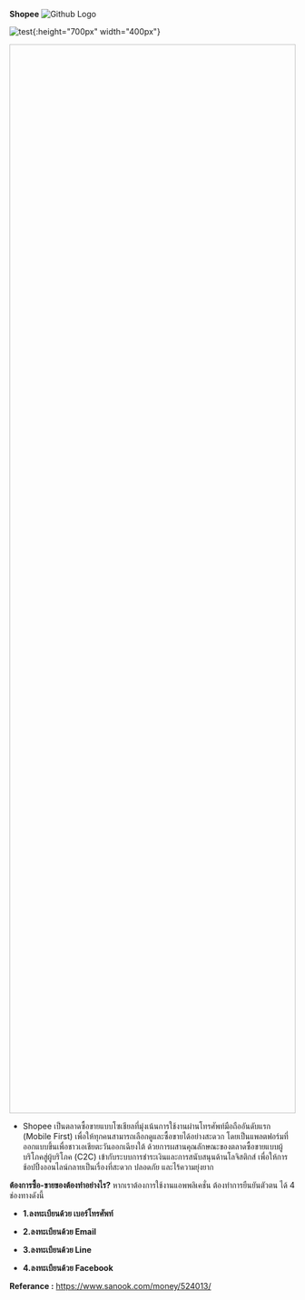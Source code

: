**Shopee**
![Github Logo](pic/Shopee_๑๙๐๖๒๘_0001.jpg)

![test](pic/Shopee_๑๙๐๖๒๘_0001.jpg){:height="700px" width="400px"}

<p align="center">
  <img width="870" height="1884" (pic/Shopee_๑๙๐๖๒๘_0002.jpg)>
</p>

* Shopee เป็นตลาดซื้อขายแบบโซเชียลที่มุ่งเน้นการใช้งานผ่านโทรศัพท์มือถืออันดับแรก (Mobile First)
 เพื่อให้ทุกคนสามารถเลือกดูและซื้อขายได้อย่างสะดวก โดยเป็นแพลตฟอร์มที่ออกแบบขึ้นเพื่อชาวเอเชียตะวันออกเฉียงใต้
 ด้วยการผสานคุณลักษณะของตลาดซื้อขายแบบผู้บริโภคสู่ผู้บริโภค (C2C) เข้ากับระบบการชำระเงินและการสนับสนุนด้านโลจิสติกส์
 เพื่อให้การช้อปปิ้งออนไลน์กลายเป็นเรื่องที่สะดวก ปลอดภัย และไร้ความยุ่งยาก 


**ต้องการซื้อ-ขายของต้องทำอย่างไร?** หากเราต้องการใช้งานแอพพลิเคชั่น ต้องทำการยืนยันตัวตน ได้ 4 ช่องทางดังนี้

* **1.ลงทะเบียนด้วย เบอร์โทรศัพท์**

* **2.ลงทะเบียนด้วย Email**
* **3.ลงทะเบียนด้วย Line**
* **4.ลงทะเบียนด้วย Facebook**



**Referance :** https://www.sanook.com/money/524013/
